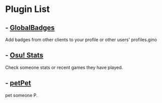 # Plugin List
## - [GlobalBadges](https://plugins.obamabot.me/vendetta-plugins/globalBadges)
Add badges from other clients to your profile or other users' profiles.gino

## - [Osu! Stats](https://plugins.obamabot.me/vendetta-plugins/osu/)
Check someone stats or recent games they have played.

## - [petPet](https://plugins.obamabot.me/vendetta-plugins/petpet/)
pet someone P.
